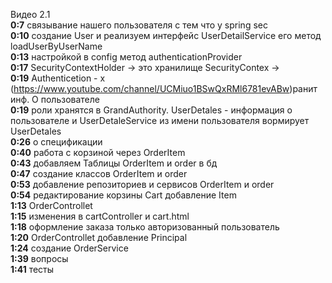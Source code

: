 Видео 2.1    
**0:7** связывание нашего пользователя с тем что у spring sec   
**0:10** создание User и реализуем интерфейс UserDetailService его метод loadUserByUserName   
**0:13** настройкой в config метод authenticationProvider   
**0:17** SecurityContextHolder -> это хранилище SecurityContex ->  
**0:19** Authenticetion - х (https://www.youtube.com/channel/UCMiuo1BSwQxRMl6781evABw)ранит инф. О пользователе   
**0:19** роли хранятся в GrandAuthority. UserDetales - информация о пользователе и UserDetaleService из имени пользователя вормирует UserDetales    
**0:26** о спецификации  
**0:40** работа с корзиной через OrderItem  
**0:43** добавляем Таблицы OrderItem и order в бд   
**0:47** создание классов OrderItem и order  
**0:53** добавление репозиториев и сервисов OrderItem и order  
**0:54** редактирование корзины Cart добавление Item  
**1:13** OrderControllet   
**1:15** изменения в  cartController и cart.html  
**1:18** оформление заказа только авторизованный пользователь   
**1:20** OrderControllet добавление Principal   
**1:24** создание OrderService   
**1:39** вопросы  
**1:41** тесты  